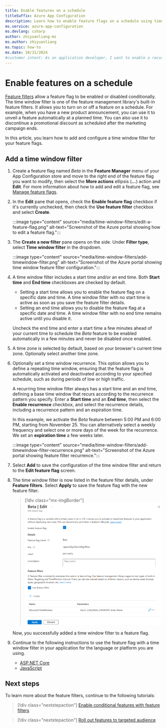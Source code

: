 ```yaml
---
title: Enable features on a schedule
titleSuffix: Azure App Configuration
description: Learn how to enable feature flags on a schedule using time window filters in Azure App Configuration.
ms.service: azure-app-configuration
ms.devlang: csharp
author: zhiyuanliang-ms
ms.author: zhiyuanliang
ms.topic: how-to
ms.date: 10/31/2024
#customer intent: As an application developer, I want to enable a recurring time window filter in a feature flag so that I can enable or disable features on a schedule.
---
```


# Enable features on a schedule

[Feature filters](./howto-feature-filters.md#what-is-a-feature-filter) allow a feature flag to be enabled or disabled conditionally. The time window filter is one of the feature management library's built-in feature filters. It allows you to turn on or off a feature on a schedule. For example, when you have a new product announcement, you can use it to unveil a feature automatically at a planned time. You can also use it to discontinue a promotional discount as scheduled after the marketing campaign ends.

In this article, you learn how to add and configure a time window filter for your feature flags.

## Add a time window filter

1. Create a feature flag named *Beta* in the **Feature Manager** menu of your App Configuration store and move to the right end of the feature flag you want to modify, then select the **More actions** ellipsis (**...**) action and **Edit**. For more information about how to add and edit a feature flag, see [Manage feature flags](./manage-feature-flags.md).

1. In the **Edit** pane that opens, check the **Enable feature flag** checkbox if it's currently unchecked, then check the **Use feature filter** checkbox and select **Create**.

    :::image type="content" source="media/time-window-filters/edit-a-feature-flag.png" alt-text="Screenshot of the Azure portal showing how to edit a feature flag.":::

1. The **Create a new filter** pane opens on the side. Under **Filter type**, select **Time window filter** in the dropdown.

    :::image type="content" source="media/time-window-filters/add-timewindow-filter.png" alt-text="Screenshot of the Azure portal showing time window feature filter configuration.":::

1. A time window filter includes a start time and/or an end time. Both **Start time** and **End time** checkboxes are checked by default.
   - Setting a start time allows you to enable the feature flag on a specific date and time. A time window filter with no start time is active as soon as you save the feature filter details. 
   - Setting an end time allows you to disable the feature flag at a specific date and time. A time window filter with no end time remains active until you disable it. 

   Uncheck the end time and enter a start time a few minutes ahead of your current time to schedule the *Beta* feature to be enabled automatically in a few minutes and never be disabled once enabled.

1. A time zone is selected by default, based on your browser's current time zone. Optionally select another time zone.

1. Optionally set a time window recurrence. This option allows you to define a repeating time window, ensuring that the feature flag is automatically activated and deactivated according to your specified schedule, such as during periods of low or high traffic. 

   A recurring time window filter always has a start time and an end time, defining a base time window that recurs according to the recurrence pattern you specify. Enter a **Start time** and an **End time**, then select the **Enable recurrence** checkbox, and select the recurrence details, including a recurrence pattern and an expiration time.

   In this example, we activate the *Beta* feature between 5:00 PM and 6:00 PM, starting from November 25. You can alternatively select a weekly frequency and select one or more days of the week for the recurrence. We set an **expiration time** a few weeks later.

    :::image type="content" source="media/time-window-filters/add-timewindow-filter-recurrence.png" alt-text="Screenshot of the Azure portal showing feature filter recurrence.":::


1. Select **Add** to save the configuration of the time window filter and return to the **Edit feature flag** screen.

1. The time window filter is now listed in the feature filter details, under **Feature filters**. Select **Apply** to save the feature flag with the new feature filter.

    > [!div class="mx-imgBorder"]
    > ![Screenshot of the Azure portal, applying new time window filter.](./media/time-window-filters/feature-flag-edit-apply-timewindow-filter.png)

    Now, you successfully added a time window filter to a feature flag.

1. Continue to the following instructions to use the feature flag with a time window filter in your application for the language or platform you are using.

    - [ASP.NET Core](./howto-timewindow-filter-aspnet-core.md)
    - [JavaScript](./howto-timewindow-filter-javascript.md)

## Next steps

To learn more about the feature filters, continue to the following tutorials:

> [!div class="nextstepaction"]
> [Enable conditional features with feature filters](./howto-feature-filters.md)

> [!div class="nextstepaction"]
> [Roll out features to targeted audience](./howto-targetingfilter.md)
